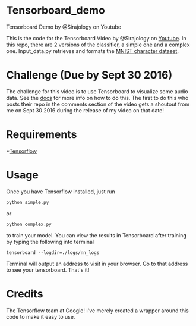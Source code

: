 # Tensorboard_demo
Tensorboard Demo by @Sirajology on Youtube

This is the code for the Tensorboard Video by @Sirajology on [Youtube](https://youtu.be/3bownM3L5zM). In this repo, there are 2 versions of the classifier, a simple one and a complex one. Input_data.py retrieves and formats the [MNIST character dataset](http://yann.lecun.com/exdb/mnist/).

# Challenge (Due by Sept 30 2016)

The challenge for this video is to use Tensorboard to visualize some audio data. See the [docs](https://www.tensorflow.org/versions/r0.10/api_docs/python/train.html#audio_summary) for more info on how to do this. The first to do this who posts their repo in the comments section of the video gets a shoutout from me on Sept 30 2016 during the release of my video on that date!

# Requirements
*[Tensorflow](https://www.tensorflow.org/versions/r0.10/get_started/os_setup.html)

# Usage

Once you have Tensorflow installed, just run 

```
python simple.py
```
or 
```
python complex.py
```

to train your model. You can view the results in Tensorboard after training by typing the following into terminal

```
tensorboard --logdir=./logs/nn_logs
```
Terminal will output an address to visit in your browser. Go to that address to see your tensorboard. That's it!

# Credits

The Tensorflow team at Google! I've merely created a wrapper around this code to make it easy to use.

